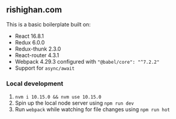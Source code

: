 ## rishighan.com

This is a basic boilerplate built on:

+ React 16.8.1
+ Redux 6.0.0
+ Redux-thunk 2.3.0 
+ React-router 4.3.1
+ Webpack 4.29.3 configured with `"@babel/core": "^7.2.2"`
+ Support for `async/await`

### Local development

1. `nvm i 10.15.0 && nvm use 10.15.0`
2. Spin up the local node server using `npm run dev` 
3. Run `webpack` while watching for file changes using `npm run hot`
